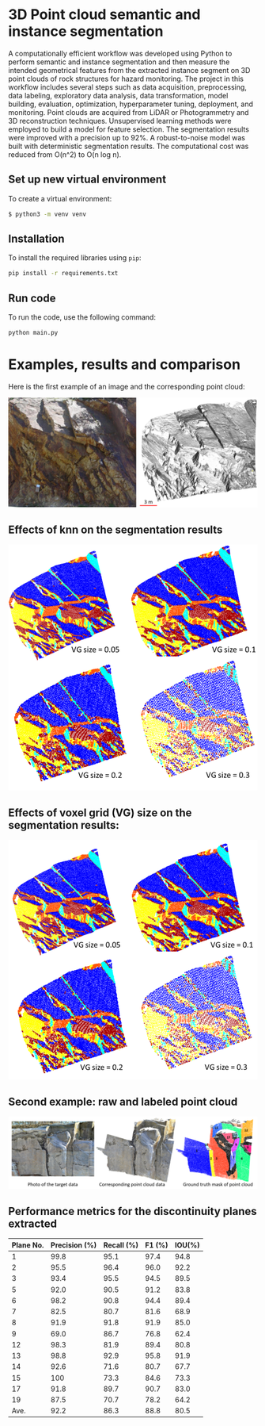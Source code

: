 # 3D Point cloud semantic and instance segmentation

A computationally efficient workflow was developed using Python to perform semantic and instance segmentation and then measure the intended geometrical features from the extracted instance segment on  3D point clouds of rock structures for hazard monitoring. The project in this workflow includes several steps such as data acquisition, preprocessing, data labeling, exploratory data analysis, data transformation, model building, evaluation, optimization, hyperparameter tuning, deployment, and monitoring. Point clouds are acquired from LiDAR or Photogrammetry and 3D reconstruction techniques. Unsupervised learning methods were employed to build a model for feature selection. The segmentation results were improved with a precision up to 92%. A robust-to-noise model was built with deterministic segmentation results. The computational cost was reduced from O(n^2) to O(n log n).


## Set up new virtual environment
To create a virtual environment:

```bash
$ python3 -m venv venv
```

## Installation

To install the required libraries using ```pip```:

```bash
pip install -r requirements.txt
```

## Run code
To run the code, use the following command:

```bash
python main.py
```

# Examples, results and comparison

Here is the first example of an image and the corresponding point cloud:

![Alt text](ImageAndPointCloud.png)

## Effects of knn on the segmentation results 
![Alt text](Knneffect.png)


## Effects of voxel grid (VG) size on the  segmentation results:
![Alt text](Voxelgridseize.png)

## Second example: raw and labeled point cloud
![Alt text](Photo_PC1_mask.png)

## Performance metrics for the discontinuity planes extracted 
| Plane No.      | Precision (%)  | Recall (%) | F1 (%) | IOU(%) |
|----------------|----------------|----------------|----------------|----------------|
| 1              | 99.8   | 95.1             | 97.4          |94.8|
| 2              | 95.5   | 96.4             | 96.0          |92.2|
| 3              | 93.4   | 95.5             | 94.5          |89.5|
| 5              | 92.0   | 90.5             | 91.2          |83.8|
| 6              | 98.2   | 90.8             | 94.4          |89.4|
| 7              | 82.5   | 80.7             | 81.6          |68.9|
| 8              | 91.9   | 91.8             | 91.9          |85.0|
| 9              | 69.0   | 86.7             | 76.8          |62.4|
| 12             | 98.3   | 81.9             | 89.4          |80.8|
| 13             | 98.8   | 92.9             | 95.8          |91.9|
| 14             | 92.6   | 71.6             | 80.7          |67.7|
| 15             | 100    | 73.3             | 84.6          |73.3|
| 17             | 91.8   | 89.7             | 90.7          |83.0|
| 19             | 87.5   | 70.7             | 78.2          |64.2|
| Ave.           | 92.2   | 86.3             | 88.8          |80.5|



